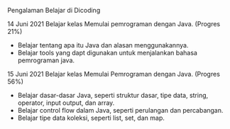 Pengalaman Belajar di Dicoding

14 Juni 2021
Belajar kelas Memulai pemrograman dengan Java. (Progres 21%)
* Belajar tentang apa itu Java dan alasan menggunakannya.
* Belajar tools yang dapt digunakan untuk menjalankan bahasa pemrograman java.

15 Juni 2021
Belajar kelas Memulai Pemrograman dengan Java. (Progres 56%)
* Belajar dasar-dasar Java, seperti struktur dasar, tipe data, string, operator, input output, dan array.
* Belajar control flow dalam Java, seperti perulangan dan percabangan.
* Belajar tipe data koleksi, seperti list, set, dan map.

